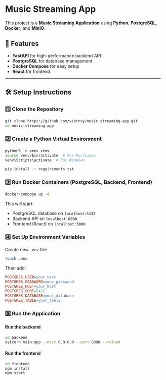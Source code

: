 # Music Streaming App

This project is a **Music Streaming Application** using **Python**, **PostgreSQL**, **Docker**, and **MinIO**.

## 🚀 Features
- **FastAPI** for high-performance backend API
- **PostgreSQL** for database management
- **Docker Compose** for easy setup
- **React** for frontend

---

## 🛠 Setup Instructions

### 1️⃣ Clone the Repository
```bash
git clone https://github.com/vietnoy/music-streaming-app.git
cd music-streaming-app
```
### 2️⃣ Create a Python Virtual Environment
```bash
python3 -m venv venv
source venv/bin/activate  # For Mac/Linux
venv\Scripts\activate  # For Windows
```
```bash
pip install -r requirements.txt
```
### 3️⃣ Run Docker Containers (PostgreSQL, Backend, Frontend)
```bash
docker-compose up -d
```
This will start:

- PostgreSQL database on `localhost:5432`
- Backend API on `localhost:8000`
- Frontend (React) on `localhost:3000`
### 4️⃣ Set Up Environment Variables
Create new `.env` file:
```bash
touch .env
```
Then add:
```ini
POSTGRES_USER=your_user
POSTGRES_PASSWORD=your_password
POSTGRES_HOST=your_host
POSTGRES_PORT=5432
POSTGRES_DATABASE=your_database
POSTGRES_TABLE=your_table
```
### 5️⃣ Run the Application
#### Run the backend
```bash
cd backend
uvicorn main:app --host 0.0.0.0 --port 8000 --reload
```
#### Run the frontend
```bash
cd frontend
npm install
npm start
```
